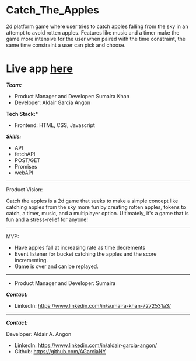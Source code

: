 # Catch_The_Apples
2d platform game where user tries to catch apples falling from the sky in an attempt to avoid rotten apples. Features like music and a timer make the game more intensive for the user when paired with the time constraint, the same time constraint a user can pick and choose.

# Live app [here](https://khans8890.github.io/Catch_The_Apples/)

***Team:***

* Product Manager and Developer: Sumaira Khan
* Developer: Aldair Garcia Angon

**Tech Stack:***
* Frontend: HTML, CSS, Javascript

***Skills:***

* API
* fetchAPI
* POST/GET
* Promises
* webAPI
___

Product Vision:

Catch the apples is a 2d game that seeks to make a simple concept like catching apples from the sky more fun by creating rotten apples, tokens to catch, a timer, music, and a multiplayer option. Ultimately, it's a game that is fun and a stress-relief for anyone!
___

MVP:

* Have apples fall at increasing rate as time decrements
* Event listener for bucket catching the apples and the score incrementing.
* Game is over and can be replayed.
___

* Product Manager and Developer: Sumaira 

***Contact:*** 
* LinkedIn:  https://www.linkedin.com/in/sumaira-khan-7272531a3/
___

***Contact:*** 

Developer: Aldair A. Angon

* LinkedIn: https://www.linkedin.com/in/aldair-garcia-angon/
* Github: https://github.com/AGarciaNY
